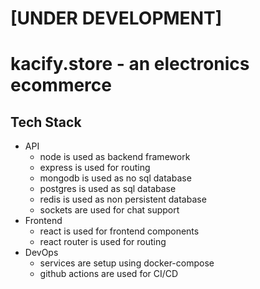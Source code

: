 # [UNDER DEVELOPMENT]
# kacify.store - an electronics ecommerce

## Tech Stack
- API
    - node is used as backend framework
    - express is used for routing
    - mongodb is used as no sql database
    - postgres is used as sql database
    - redis is used as non persistent database
    - sockets are used for chat support
- Frontend
    - react is used for frontend components
    - react router is used for routing
- DevOps
    - services are setup using docker-compose
    - github actions are used for CI/CD